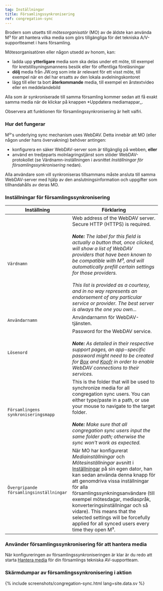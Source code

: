 ```yaml
---
tag: Inställningar
title: Församlingssynkronisering
ref: congregation-sync
---
```


Brodern som utsetts till *mötesorganisatör* (MO) av de äldste kan använda M³ för att hantera vilka media som görs tillgängliga för det tekniska A/V-supportteamet i hans församling.

Mötesorganisatören eller någon utsedd av honom, kan:

- ladda upp **ytterligare** media som ska delas under ett möte, till exempel för kretstillsyningsmannens besök eller för offentliga föreläsningar
- **dölj** media från JW.org som inte är relevant för ett visst möte, till exempel när en del har ersatts av den lokala avdelningskontoret
- lägg till eller ta bort **återkommande** media, till exempel en årstextvideo eller en meddelandebild

Alla som är synkroniserade till samma församling kommer sedan att få exakt samma media när de klickar på knappen *Uppdatera mediamappar_.

Observera att funktionen för församlingssynkronisering är helt valfri.

### Hur det fungerar

M³'s underlying sync mechanism uses WebDAV. Detta innebär att MO (eller någon under hans övervakning) behöver antingen:

- konfigurera en säker WebDAV-server som är tillgänglig på webben, **eller**
- använd en tredjeparts molnlagringstjänst som stöder WebDAV-protokollet (se Värdnamn-inställningen i avsnittet *Inställningar för församlingssynkronisering* nedan).

Alla användare som vill synkroniseras tillsammans måste ansluta till samma WebDAV-server med hjälp av den anslutningsinformation och uppgifter som tillhandahålls av deras MO.

### Inställningar för församlingssynkronisering

| Inställning                             | Förklaring                                                                                                                                                                                                                                                                                                                                                                                                                                                                                                           |
| --------------------------------------- | -------------------------------------------------------------------------------------------------------------------------------------------------------------------------------------------------------------------------------------------------------------------------------------------------------------------------------------------------------------------------------------------------------------------------------------------------------------------------------------------------------------------- |
| `Värdnamn`                              | Web address of the WebDAV server. Secure HTTP (HTTPS) is required. <br><br> ***Note:** The label for this field is actually a button that, once clicked, will show a list of WebDAV providers that have been known to be compatible with M³, and will automatically prefill certain settings for those providers. <br><br> This list is provided as a courtesy, and in no way represents an endorsement of any particular service or provider. The best server is always the one you own...* |
| `Användarnamn`                          | Användarnamn för WebDAV-tjänsten.                                                                                                                                                                                                                                                                                                                                                                                                                                                                                    |
| `Lösenord`                              | Password for the WebDAV service. <br><br> ***Note:** As detailed in their respective support pages, an app-specific password might need to be created for [Box](https://support.box.com/hc/en-us/articles/360043696414-WebDAV-with-Box) and [Koofr](https://koofr.eu/help/koofr_with_webdav/how-do-i-connect-a-service-to-koofr-through-webdav/) in order to enable WebDAV connections to their services.*                                                                                               |
| `Församlingens synkroniseringsmapp`     | This is the folder that will be used to synchronize media for all congregation sync users. You can either type/paste in a path, or use your mouse to navigate to the target folder. <br><br> ***Note:** Make sure that all congregation sync users input the same folder path; otherwise the sync won't work as expected.*                                                                                                                                                                               |
| `Övergripande församlingsinställningar` | När MO har konfigurerat *Mediainställningar* och *Mötesinställningar* avsnitt i [Inställningar]({{page.lang}}/#configuration) på sin egen dator, han kan sedan använda denna knapp för att genomdriva vissa inställningar för alla församlingssynkningsanvändare (till exempel mötesdagar, mediaspråk, konverteringsinställningar och så vidare). This means that the selected settings will be forcefully applied for all synced users every time they open M³.                                                     |

### Använder församlingssynkronisering för att hantera media

När konfigureringen av församlingssynkroniseringen är klar är du redo att starta [Hantera media]({{page.lang}}/#manage-media) för din församlings tekniska AV-supportteam.

### Skärmdumpar av församlingssynkronisering i aktion

{% include screenshots/congregation-sync.html lang=site.data.sv %}
